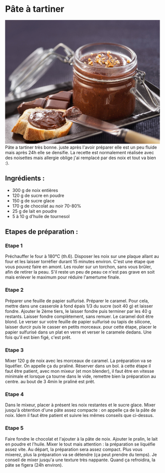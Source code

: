 # Pâte à tartiner
![pâte_a_tartiner](illustration_PAT.png)
Pâte a tartiner très bonne. juste après l'avoir préparer elle est un peu fluide mais après 24h elle se densifie. La recette est normalement réalisée avec des noisettes mais allergie oblige j'ai remplacé par des noix et tout va bien :). 

## Ingrédients : 

- 300 g de noix entières
- 120 g de sucre en poudre
- 150 g de sucre glace
- 170 g de chocolat au noir 70-80%
- 25 g de lait en poudre
- 5 à 10 g d'huile de tournesol

## Etapes de préparation : 

### Etape 1
Préchauffer le four à 180°C (th.6). Disposer les noix sur une plaque allant au four et les laisser torréfier durant 15 minutes environ. C'est une étape que vous pouvez faire en amont. Les rouler sur un torchon, sans vous brûler, afin de retirer la peau. S'il reste un peu de peau ce n'est pas grave en soit mais enlever le maximum pour réduire l'amertume finale.

### Etape 2
Préparer une feuille de papier sulfurisé. Préparer le caramel. Pour cela, mettre dans une casserole à fond épais 1/3 du sucre (soit 40 g) et laisser fondre. Ajouter le 2ème tiers, le laisser fondre puis terminer par les 40 g restants. Laisser fondre complètement, sans remuer. Le caramel doit être blond. Le verser sur votre feuille de papier sulfurisé ou tapis de silicone, laisser durcir puis le casser en petits morceaux. pour cette étape, placer le papier sulfurisé dans un plat en verre et verser le caramele dedans. Une fois qu'il est bien figé, c'est prêt. 

### Etape 3
Mixer 120 g de noix avec les morceaux de caramel. La préparation va se liquéfier. On appelle ça du praliné. Réserver dans un bol. à cette étape il faut être patient, avec mon mixeur (et mon blender), il faut être en vitesse minimale et lorsque ça tourne dans le vide, remettre bien la préparation au centre. au bout de 3 4min le praliné est prêt.  

### Etape 4 
Dans le mixeur, placer à présent les noix restantes et le sucre glace. Mixer jusqu'à obtention d'une pâte assez compacte : on appelle ça de la pâte de noix. Idem il faut être patient et suivre les mêmes conseils que ci-dessus. 

### Etape 5
Faire fondre le chocolat et l'ajouter à la pâte de noix. Ajouter le pralin, le lait en poudre et l'huile. Mixer le tout mais attention : la préparation se liquéfie assez vite. Au départ, la préparation sera assez compact. Plus vous mixerez, plus la préparation va se détendre (ça peut prendre du temps). Je conseil de mixer jusqu'a une texture très nappante. Quand ça refroidira, la pâte se figera (24h environ). 
